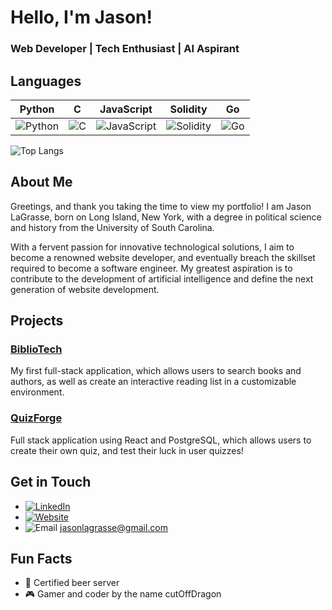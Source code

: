 # Hello, I'm Jason!

### Web Developer | Tech Enthusiast | AI Aspirant

## Languages
| Python | C | JavaScript | Solidity | Go |
|:------:|:--:|:----------:|:--------:|:--:|
| ![Python](https://img.shields.io/badge/Python-3776AB?style=for-the-badge&logo=python&logoColor=white) | ![C](https://img.shields.io/badge/C-00599C?style=for-the-badge&logo=c&logoColor=white) | ![JavaScript](https://img.shields.io/badge/JavaScript-F7DF1E?style=for-the-badge&logo=javascript&logoColor=black) | ![Solidity](https://img.shields.io/badge/Solidity-363636?style=for-the-badge&logo=solidity&logoColor=white) | ![Go](https://img.shields.io/badge/Go-00ADD8?style=for-the-badge&logo=go&logoColor=white) |

![Top Langs](https://github-readme-stats.vercel.app/api/top-langs/?username=Cutoffdragon&layout=compact&theme=radical)

## About Me
Greetings, and thank you taking the time to view my portfolio! I am Jason LaGrasse, born on Long Island, New York, with a degree in political science and history from the University of South Carolina.

With a fervent passion for innovative technological solutions, I aim to become a renowned website developer, and eventually breach the skillset required to become a software engineer. My greatest aspiration is to contribute to the development of artificial intelligence and define the next generation of website development.

## Projects
### [BiblioTech](https://github.com/Cutoffdragon/BiblioTech)
My first full-stack application, which allows users to search books and authors, as well as create an interactive reading list in a customizable environment.

### [QuizForge](https://github.com/Cutoffdragon/QuizForge)
Full stack application using React and PostgreSQL, which allows users to create their own quiz, and test their luck in user quizzes!

## Get in Touch
- [![LinkedIn](https://img.shields.io/badge/LinkedIn-0A66C2?style=for-the-badge&logo=linkedin&logoColor=white)](https://www.linkedin.com/in/jason-lagrasse-a202a331a/)
- [![Website](https://img.shields.io/badge/Website-4285F4?style=for-the-badge&logo=google-chrome&logoColor=white)](https://www.cutoffdragon.com)
- ![Email](https://img.shields.io/badge/Email-D14836?style=for-the-badge&logo=gmail&logoColor=white) jasonlagrasse@gmail.com

## Fun Facts
- 🍻 Certified beer server
- 🎮 Gamer and coder by the name cutOffDragon
